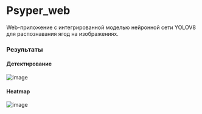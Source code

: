 # Psyper_web
Web-приложение с интегрированной моделью нейронной сети YOLOV8 для распознавания ягод на изображениях.
### Результаты
#### Детектирование
![image](https://github.com/Falcon-51/Psyper_web/assets/92328230/123afd85-23d9-4e6a-b2ff-821f9cee4ce0)
#### Heatmap
![image](https://github.com/Falcon-51/Psyper_web/assets/92328230/81728367-61da-4a1c-a1c7-01a67b80722c)

